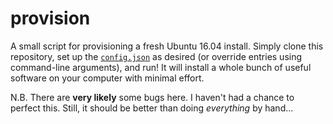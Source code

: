 # provision

A small script for provisioning a fresh Ubuntu 16.04 install. Simply clone this repository, set up the [`config.json`](config.json) as desired (or override entries using command-line arguments), and run! It will install a whole bunch of useful software on your computer with minimal effort.

N.B. There are **very likely** some bugs here. I haven't had a chance to perfect this. Still, it should be better than doing _everything_ by hand...
